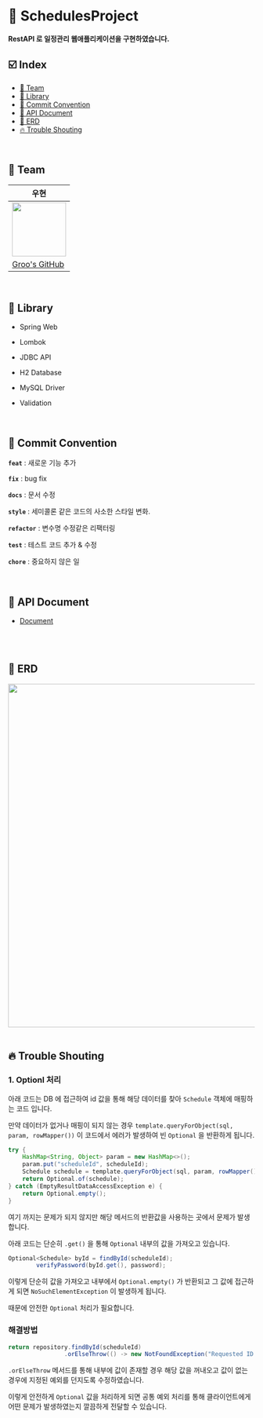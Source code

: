 # 📆 SchedulesProject

**RestAPI 로 일정관리 웹애플리케이션을 구현하였습니다.**

## ☑️ Index
- [🏁 Team](#-Team)
- [📂 Library](#-Library)
- [📑 Commit Convention](#-Commit-Convention)   
- [🛜 API Document](#-API-Document)
- [🔗 ERD](#-ERD)
- [🔥 Trouble Shouting](#-Trouble-Shouting)

<br>

## 🏁 Team
|**우현**|
|--------|
|<img src="https://github.com/Developer-Nova/Sec19-Local-Data-Persistance_ByAngela/assets/123448121/17a2ba3b-a618-4ac8-93b9-0d0e02c19c78" width="110" height="110">|
|[Groo's GitHub](https://github.com/Developer-Groo)|

<br>

## 📂 Library

- Spring Web

- Lombok

- JDBC API

- H2 Database

- MySQL Driver

- Validation

<br>

## 📑 Commit Convention

**`feat`** : 새로운 기능 추가

**`fix`** : bug fix

**`docs`**  : 문서 수정

**`style`** : 세미콜론 같은 코드의 사소한 스타일 변화.

**`refactor`** : 변수명 수정같은 리팩터링

**`test`** : 테스트 코드 추가 & 수정

**`chore`** : 중요하지 않은 일

<br>

## 🛜 API Document

- [Document](https://github.com/Developer-Groo/SchedulesProject/blob/main/API_Doc.md)

<br>
<br>

## 🔗 ERD

<img width="700" src="https://github.com/user-attachments/assets/6d1cf2eb-7cf5-4955-96b6-4b57382ecfdc">

<br>
<br>

## 🔥 Trouble Shouting

### 1. Optionl 처리

아래 코드는 DB 에 접근하여 id 값을 통해 해당 데이터를 찾아 `Schedule` 객체에 매핑하는 코드 입니다.

만약 데이터가 없거나 매핑이 되지 않는 경우 `template.queryForObject(sql, param, rowMapper())` 이 코드에서 에러가 발생하여 빈 `Optional` 을 반환하게 됩니다. 

~~~ java
try {
    HashMap<String, Object> param = new HashMap<>();
    param.put("scheduleId", scheduleId);
    Schedule schedule = template.queryForObject(sql, param, rowMapper());
    return Optional.of(schedule);
} catch (EmptyResultDataAccessException e) {
    return Optional.empty();
}
~~~

여기 까지는 문제가 되지 않지만 해당 메서드의 반환값을 사용하는 곳에서 문제가 발생합니다.

아래 코드는 단순히 `.get()` 을 통해 `Optional` 내부의 값을 가져오고 있습니다.

~~~ java
Optional<Schedule> byId = findById(scheduleId);
        verifyPassword(byId.get(), password);
~~~

이렇게 단순히 값을 가져오고 내부에서 `Optional.empty()` 가 반환되고 그 값에 접근하게 되면 `NoSuchElementException` 이 발생하게 됩니다.

때문에 안전한 `Optional` 처리가 필요합니다.

### 해결방법

~~~ java
return repository.findById(scheduleId)
                .orElseThrow(() -> new NotFoundException("Requested ID not found"));
~~~

`.orElseThrow` 메서드를 통해 내부에 값이 존재할 경우 해당 값을 꺼내오고 값이 없는 경우에 지정된 예외를 던지도록 수정하였습니다.

이렇게 안전하게 `Optional` 값을 처리하게 되면 공통 예외 처리를 통해 클라이언트에게 어떤 문제가 발생하였는지 깔끔하게 전달할 수 있습니다.

<br>
